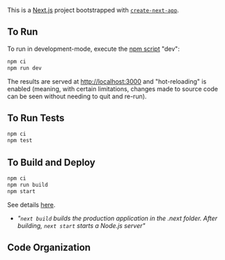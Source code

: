 This is a [Next.js](https://nextjs.org/) project bootstrapped with [`create-next-app`](https://github.com/vercel/next.js/tree/canary/packages/create-next-app).

## To Run

To run in development-mode, execute the [npm script](https://docs.npmjs.com/cli/v6/using-npm/scripts) "dev":

```bash
npm ci
npm run dev
```

The results are served at [http://localhost:3000](http://localhost:3000) and "hot-reloading" is enabled (meaning, with certain limitations, changes made to source code can be seen without needing to quit and re-run).

## To Run Tests

```bash
npm ci
npm test
```

## To Build and Deploy

```bash
npm ci
npm run build
npm start
```

See details [here](https://nextjs.org/docs/deployment#nodejs-server).
- _"`next build` builds the production application in the .next folder. After building, `next start` starts a Node.js server"_

## Code Organization
